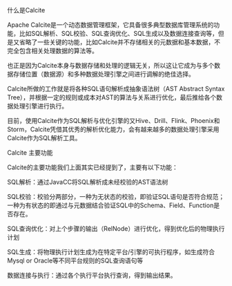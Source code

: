 

什么是Calcite

Apache Calcite是一个动态数据管理框架，它具备很多典型数据库管理系统的功能，比如SQL解析、SQL校验、SQL查询优化、SQL生成以及数据连接查询等，但是又省略了一些关键的功能，比如Calcite并不存储相关的元数据和基本数据，不完全包含相关处理数据的算法等。

也正是因为Calcite本身与数据存储和处理的逻辑无关，所以这让它成为与多个数据存储位置（数据源）和多种数据处理引擎之间进行调解的绝佳选择。

Calcite所做的工作就是将各种SQL语句解析成抽象语法树（AST Abstract Syntax Tree），并根据一定的规则或成本对AST的算法与关系进行优化，最后推给各个数据处理引擎进行执行。

目前，使用Calcite作为SQL解析与优化引擎的又Hive、Drill、Flink、Phoenix和Storm，Calcite凭借其优秀的解析优化能力，会有越来越多的数据处理引擎采用Calcite作为SQL解析工具。

Calcite 主要功能

Calcite的主要功能我们上面其实已经提到了，主要有以下功能：

SQL解析：通过JavaCC将SQL解析成未经校验的AST语法树

SQL校验：校验分两部分，一种为无状态的校验，即验证SQL语句是否符合规范；一种为有状态的即通过与元数据结合验证SQL中的Schema、Field、Function是否存在。

SQL查询优化：对上个步骤的输出（RelNode）进行优化，得到优化后的物理执行计划

SQL生成：将物理执行计划生成为在特定平台/引擎的可执行程序，如生成符合Mysql or Oracle等不同平台规则的SQL查询语句等

数据连接与执行：通过各个执行平台执行查询，得到输出结果。
